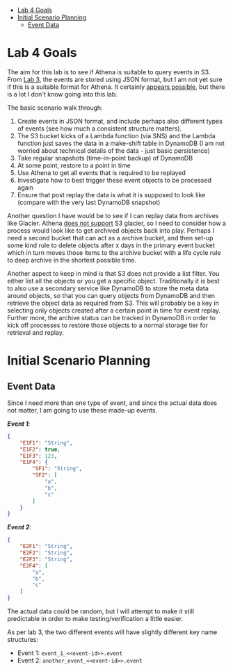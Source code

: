 
- [Lab 4 Goals](#lab-4-goals)
- [Initial Scenario Planning](#initial-scenario-planning)
  - [Event Data](#event-data)

# Lab 4 Goals

The aim for this lab is to see if Athena is suitable to query events in S3. From [Lab 3](../lab3-non-kinesis-example/README.md), the events are stored using JSON format, but I am not yet sure if this is a suitable format for Athena. It certainly [appears possible](https://docs.aws.amazon.com/athena/latest/ug/querying-JSON.html), but there is a lot I don't know going into this lab.

The basic scenario walk through:

1. Create events in JSON format, and include perhaps also different types of events (see how much a consistent structure matters).
2. The S3 bucket kicks of a Lambda function (via SNS) and the Lambda function just saves the data in a make-shift table in DynamoDB (I am not worried about technical details of the data - just basic persistence)
3. Take regular snapshots (time-in-point backup) of DynamoDB
4. At some point, restore to a point in time
5. Use Athena to get all events that is required to be replayed
6. Investigate how to best trigger these event objects to be processed again
7. Ensure that post replay the data is what it is supposed to look like (compare with the very last DynamoDB snapshot)

Another question I have would be to see if I can replay data from archives like Glacier. Athena [does not support](https://docs.aws.amazon.com/athena/latest/ug/other-notable-limitations.html) S3 glacier, so I need to consider how a process would look like to get archived objects back into play. Perhaps I need a second bucket that can act as a archive bucket, and then set-up some kind rule to delete objects after x days in the primary event bucket which in turn moves those items to the archive bucket with a life cycle rule to deep archive in the shortest possible time.

Another aspect to keep in mind is that S3 does not provide a list filter. You either list all the objects or you get a specific object. Traditionally it is best to also use a secondary service like DynamoDB to store the meta data around objects, so that you can query objects from DynamoDB and then retrieve the object data as required from S3. This will probably be a key in selecting only objects created after a certain point in time for event replay. Further more, the archive status can be tracked in DynamoDB in order to kick off processes to restore those objects to a normal storage tier for retrieval and replay.

# Initial Scenario Planning

## Event Data

Since I need more than one type of event, and since the actual data does not matter, I am going to use these made-up events.

_**Event 1**_:

```json
{
    "E1F1": "String",
    "E1F2": true,
    "E1F3": 123,
    "E1F4": {
        "SF1": "String",
        "SF2": [
            "a",
            "b",
            "c"
        ]
    }
}
```

_**Event 2**_:

```json
{
    "E2F1": "String",
    "E2F2": "String",
    "E2F3": "String",
    "E2F4": [
        "a",
        "b",
        "c"
    ]
}
```

The actual data could be random, but I will attempt to make it still predictable in order to make testing/verification a little easier.

As per lab 3, the two different events will have slightly different key name structures:

* Event 1: `event_1_<<event-id>>.event`
* Event 2: `another_event_<<event-id>>.event`


